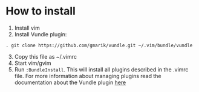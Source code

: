 # How to install
1. Install vim
2. Install Vundle plugin:
```
. git clone https://github.com/gmarik/vundle.git ~/.vim/bundle/vundle
```
3. Copy this file as ~/.vimrc
4. Start vim/gvim
5. Run ```:BundleInstall```. This will install all plugins described in the .vimrc file. For more information about managing plugins read the documentation about the Vundle plugin [here](https://github.com/gmarik/vundle)
